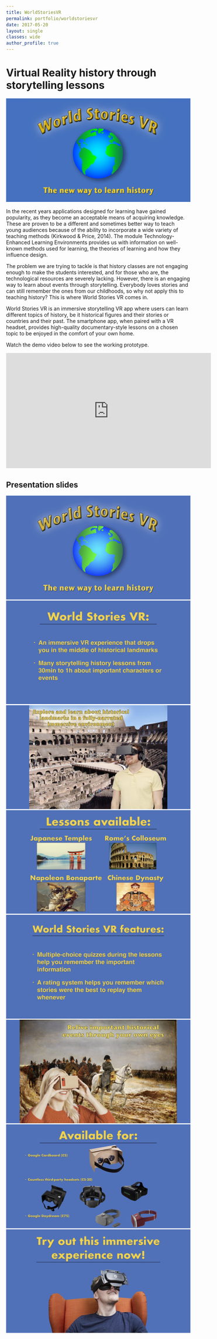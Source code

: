 ```yaml
---
title: WorldStoriesVR
permalink: portfolio/worldstoriesvr
date: 2017-05-20
layout: single
classes: wide
author_profile: true
---
```


# Virtual Reality history through storytelling lessons

<img src="/assets/img/portfolio/World-stories-VR.jpg" alt="The logo for WorldStoriesVR" width=600 >

In the recent years applications designed for learning have gained popularity, as they become an acceptable means of acquiring knowledge. 
These are proven to be a different and sometimes better way to teach young audiences because of the ability to incorporate a wide variety of 
teaching methods (Kirkwood & Price, 2014). The module Technology-Enhanced Learning Environments provides us with information on well-known 
methods used for learning, the theories of learning and how they influence design.

The problem we are trying to tackle is that history classes are not engaging enough to make the students interested, and for those who are, 
the technological resources are severely lacking. However, there is an engaging way to learn about events through storytelling. Everybody 
loves stories and can still remember the ones from our childhoods, so why not apply this to teaching history? This is where World Stories VR 
comes in.

World Stories VR is an immersive storytelling VR app where users can learn different topics of history, be it historical figures and their 
stories or countries and their past. The smartphone app, when paired with a VR headset, provides high-quality documentary-style lessons on a 
chosen topic to be enjoyed in the comfort of your own home.

Watch the demo video below to see the working prototype.

<iframe width="560" height="315" src="https://www.youtube.com/embed/UQS32rgGAd4?si=VTsVgC2ys8XM17H4" title="YouTube video player" frameborder="0" allow="accelerometer; autoplay; clipboard-write; encrypted-media; gyroscope; picture-in-picture; web-share" referrerpolicy="strict-origin-when-cross-origin" allowfullscreen></iframe>

## Presentation slides

<img src="/assets/img/portfolio/TELE-Slides.001.jpeg" alt="" >
<img src="/assets/img/portfolio/TELE-Slides.002.jpeg" alt="" >
<img src="/assets/img/portfolio/TELE-Slides.003.jpeg" alt="" >
<img src="/assets/img/portfolio/TELE-Slides.004.jpeg" alt="" >
<img src="/assets/img/portfolio/TELE-Slides.005.jpeg" alt="" >
<img src="/assets/img/portfolio/TELE-Slides.006.jpeg" alt="" >
<img src="/assets/img/portfolio/TELE-Slides.007.jpeg" alt="" >
<img src="/assets/img/portfolio/TELE-Slides.008.jpeg" alt="" >
